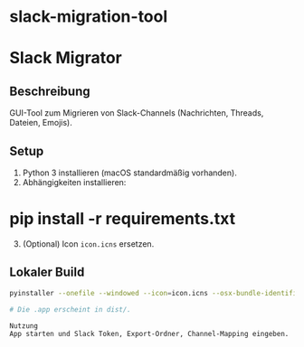 # slack-migration-tool

# Slack Migrator

## Beschreibung
GUI-Tool zum Migrieren von Slack-Channels (Nachrichten, Threads, Dateien, Emojis).

## Setup

1. Python 3 installieren (macOS standardmäßig vorhanden).
2. Abhängigkeiten installieren:

# pip install -r requirements.txt

3. (Optional) Icon `icon.icns` ersetzen.

## Lokaler Build

```bash
pyinstaller --onefile --windowed --icon=icon.icns --osx-bundle-identifier=com.deinunternehmen.slackmigrator slack_gui_migrator.py

# Die .app erscheint in dist/.

Nutzung
App starten und Slack Token, Export-Ordner, Channel-Mapping eingeben.
